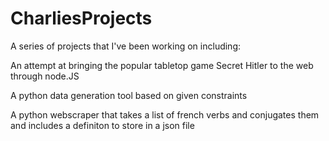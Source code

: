 # CharliesProjects
A series of projects that I've been working on including:

An attempt at bringing the popular tabletop game Secret Hitler to the web through node.JS

A python data generation tool based on given constraints

A python webscraper that takes a list of french verbs and conjugates them and includes a definiton to store in a json file
